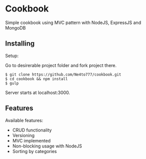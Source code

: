 # Cookbook

  Simple cookbook using MVC pattern with NodeJS, ExpressJS and MongoDB

## Installing

Setup:

Go to desirerable project folder and fork project there.

```
$ git clone https://github.com/Ne4to777/cookbook.git
$ cd cookbook && npm install
$ gulp
```
Server starts at localhost:3000.

## Features

Available features:
 + CRUD functionality
 + Versioning
 + MVC implemented
 + Non-blocking usage with NodeJS
 + Sorting by categories
